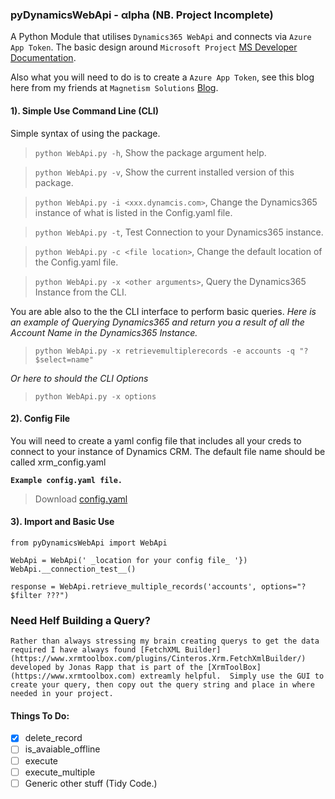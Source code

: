 ### pyDynamicsWebApi - αlpha  (NB. Project Incomplete)

A Python Module that utilises `Dynamics365 WebApi` and connects via `Azure App Token`. The basic design around `Microsoft Project` [MS Developer Documentation](https://docs.microsoft.com/en-us/dynamics365/customer-engagement/developer/clientapi/reference/xrm-webapi). 

Also what you will need to do is to create a `Azure App Token`, see this blog here from my friends at `Magnetism Solutions` [Blog](https://www.magnetismsolutions.com/blog/johntowgood/2018/03/08/dynamics-365-online-authenticate-with-client-credentials).



#### 1). Simple Use Command Line (CLI)
Simple syntax of using the package.
> ```python WebApi.py -h```, Show the package argument help.

> ```python WebApi.py -v```, Show the current installed version of this package.

> ```python WebApi.py -i <xxx.dynamcis.com>```, Change the Dynamics365 instance of what is listed in the Config.yaml file.

> ```python WebApi.py -t```, Test Connection to your Dynamics365 instance.

> ```python WebApi.py -c <file location>```, Change the default location of the Config.yaml file.

> ```python WebApi.py -x <other arguments>```, Query the Dynamics365 Instance from the CLI.

You are able also to the the CLI interface to perform basic queries.
_Here is an example of Querying Dynamics365 and return you a result of all the Account Name in the Dynamics365 Instance._
> `python WebApi.py -x retrievemultiplerecords -e accounts -q "?$select=name"`

_Or here to should the CLI Options_
> `python WebApi.py -x options`



#### 2). Config File
You will need to create a yaml config file that includes all your creds to connect to your instance of Dynamics CRM. The default file name should be called xrm_config.yaml

**`Example config.yaml file.`**

 >Download [config.yaml](https://github.com/garethcheyne/pyDynamics365WebApi/blob/master/sample_config.yaml)

#### 3). Import and Basic Use
```
from pyDynamicsWebApi import WebApi

WebApi = WebApi(' _location for your config file_ '})
WebApi.__connection_test__()

response = WebApi.retrieve_multiple_records('accounts', options="?$filter ???")

```
### Need Helf Building a Query?
```
Rather than always stressing my brain creating querys to get the data required I have always found [FetchXML Builder](https://www.xrmtoolbox.com/plugins/Cinteros.Xrm.FetchXmlBuilder/) developed by Jonas Rapp that is part of the [XrmToolBox](https://www.xrmtoolbox.com) extreamly helpful.  Simply use the GUI to create your query, then copy out the query string and place in where needed in your project.
```

#### Things To Do:
- [x] delete_record
- [ ] is_avaiable_offline
- [ ] execute
- [ ] execute_multiple
- [ ] Generic other stuff (Tidy Code.)
